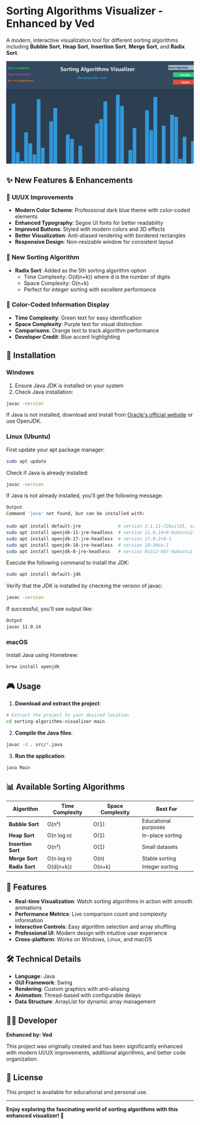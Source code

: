 # Sorting Algorithms Visualizer - Enhanced by Ved
A modern, interactive visualization tool for different sorting algorithms including **Bubble Sort**, **Heap Sort**, **Insertion Sort**, **Merge Sort**, and **Radix Sort**.



![Visualizer](sorting-algorithms-visualizer-main/vis.png)


## ✨ **New Features & Enhancements**

### 🎨 **UI/UX Improvements**
- **Modern Color Scheme**: Professional dark blue theme with color-coded elements
- **Enhanced Typography**: Segoe UI fonts for better readability
- **Improved Buttons**: Styled with modern colors and 3D effects
- **Better Visualization**: Anti-aliased rendering with bordered rectangles
- **Responsive Design**: Non-resizable window for consistent layout

### 🔢 **New Sorting Algorithm**
- **Radix Sort**: Added as the 5th sorting algorithm option
  - Time Complexity: O(d(n+k)) where d is the number of digits
  - Space Complexity: O(n+k)
  - Perfect for integer sorting with excellent performance

### 🎯 **Color-Coded Information Display**
- **Time Complexity**: Green text for easy identification
- **Space Complexity**: Purple text for visual distinction
- **Comparisons**: Orange text to track algorithm performance
- **Developer Credit**: Blue accent highlighting

## 🚀 **Installation**

### **Windows**
1. Ensure Java JDK is installed on your system
2. Check Java installation:
```bash
javac -version
```

If Java is not installed, download and install from [Oracle's official website](https://www.oracle.com/java/technologies/downloads/) or use OpenJDK.

### **Linux (Ubuntu)**
First update your apt package manager:
```bash
sudo apt update
```

Check if Java is already installed:
```bash
javac -version
```

If Java is not already installed, you'll get the following message:
```bash
Output
Command 'java' not found, but can be installed with:

sudo apt install default-jre              # version 2:1.11-72build1, or
sudo apt install openjdk-11-jre-headless  # version 11.0.14+9-0ubuntu2
sudo apt install openjdk-17-jre-headless  # version 17.0.2+8-1
sudo apt install openjdk-18-jre-headless  # version 18~36ea-1
sudo apt install openjdk-8-jre-headless   # version 8u312-b07-0ubuntu1
```

Execute the following command to install the JDK:
```bash
sudo apt install default-jdk
```

Verify that the JDK is installed by checking the version of javac:
```bash
javac -version
```

If successful, you'll see output like:
```bash
Output
javac 11.0.14
```

### **macOS**
Install Java using Homebrew:
```bash
brew install openjdk
```

## 🎮 **Usage**

1. **Download and extract the project**:
```bash
# Extract the project to your desired location
cd sorting-algorithms-visualizer-main
```

2. **Compile the Java files**:
```bash
javac -d . src/*.java
```

3. **Run the application**:
```bash
java Main
```

## 📊 **Available Sorting Algorithms**

| Algorithm | Time Complexity | Space Complexity | Best For |
|-----------|----------------|------------------|----------|
| **Bubble Sort** | O(n²) | O(1) | Educational purposes |
| **Heap Sort** | O(n log n) | O(1) | In-place sorting |
| **Insertion Sort** | O(n²) | O(1) | Small datasets |
| **Merge Sort** | O(n log n) | O(n) | Stable sorting |
| **Radix Sort** | O(d(n+k)) | O(n+k) | Integer sorting |

## 🎨 **Features**

- **Real-time Visualization**: Watch sorting algorithms in action with smooth animations
- **Performance Metrics**: Live comparison count and complexity information
- **Interactive Controls**: Easy algorithm selection and array shuffling
- **Professional UI**: Modern design with intuitive user experience
- **Cross-platform**: Works on Windows, Linux, and macOS

## 🛠️ **Technical Details**

- **Language**: Java
- **GUI Framework**: Swing
- **Rendering**: Custom graphics with anti-aliasing
- **Animation**: Thread-based with configurable delays
- **Data Structure**: ArrayList for dynamic array management

## 👨‍💻 **Developer**

**Enhanced by: Ved**

This project was originally created and has been significantly enhanced with modern UI/UX improvements, additional algorithms, and better code organization.

## 📝 **License**

This project is available for educational and personal use.

---

**Enjoy exploring the fascinating world of sorting algorithms with this enhanced visualizer! 🎉**

